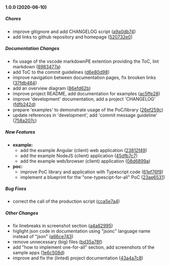 #### 1.0.0 (2020-06-10)

##### Chores

*  improve gitignore and add CHANGELOG script ([a9a0db74](https://github.com/khatastroffik/one-ts-for-all/commit/a9a0db7442dcb8fb93b1eee2a8ffd06231a8b56d))
*  add links to github repository and homepage ([520732e0](https://github.com/khatastroffik/one-ts-for-all/commit/520732e0d2d1bc64c0c9585d8782bdcf9cb5cac6))

##### Documentation Changes

*  fix usage of the vscode markdownPE extention providing the ToC, lint markdown ([8983477a](https://github.com/khatastroffik/one-ts-for-all/commit/8983477ad4716735b69dcb1a9ed49342ac87632f))
*  add ToC to the commit guidelines ([d6e80d98](https://github.com/khatastroffik/one-ts-for-all/commit/d6e80d987da2e1de2ef2f31488668d9bc65e3912))
*  improve navigation between documentation pages, fix brooken links ([37fdb484](https://github.com/khatastroffik/one-ts-for-all/commit/37fdb4844e65f1d3a24613c3a0ffa43b1298accd))
*  add an overview diagram ([86efd62b](https://github.com/khatastroffik/one-ts-for-all/commit/86efd62ba08e1bafdc338f48a97d43fa7e9e58a8))
*  improve project README, add documentation for examples ([ac5ffe28](https://github.com/khatastroffik/one-ts-for-all/commit/ac5ffe28870685a7a8a2f168ba6e802d51c5dbc9))
*  improve 'development' documentation, add a project 'CHANGELOG' ([fdfb242d](https://github.com/khatastroffik/one-ts-for-all/commit/fdfb242d4645c37bd3413d0adb5bc3899df6e46f))
*  prepare 'examples' to demonstrate usage of the PoC/library ([26ef259c](https://github.com/khatastroffik/one-ts-for-all/commit/26ef259c501f3759df8b7fc88864e5960ad9e32b))
*  update references in 'development', add 'commit message guideline' ([758a207c](https://github.com/khatastroffik/one-ts-for-all/commit/758a207cd099e37c15072b94129173b3b9325eb5))

##### New Features

* **example:**
  *  add the example Angular (client) web application ([23812f49](https://github.com/khatastroffik/one-ts-for-all/commit/23812f498ebfc8505c91a80c5a8c317cf25a8df1))
  *  add the example NodeJS (client) application ([45dfb7c7](https://github.com/khatastroffik/one-ts-for-all/commit/45dfb7c7cdf5328eea7283a0652c23fe5a5c0bef))
  *  add the example web/browser (client) application ([08d6899a](https://github.com/khatastroffik/one-ts-for-all/commit/08d6899ad09a65e8b0b2b05e0008da3111feebae))
* **poc:**
  *  improve PoC library and application with Typescript code ([61ef76f9](https://github.com/khatastroffik/one-ts-for-all/commit/61ef76f9f6e09dcddb787ec09e032cf4d4be5267))
  *  implement a blueprint for the "one-typescipt-for-all" PoC ([23ae6531](https://github.com/khatastroffik/one-ts-for-all/commit/23ae65313bcba8f05b354527f30f5905e37d2031))

##### Bug Fixes

*  correct the call of the production script ([cca5e7a4](https://github.com/khatastroffik/one-ts-for-all/commit/cca5e7a4211edbfbbb958ec2d09a318e07932668))

##### Other Changes

*  fix linebreaks in screenshot section ([a4a62995](https://github.com/khatastroffik/one-ts-for-all/commit/a4a629958b9ef17f1f737bd2cb541a1449b08085))
*  higlight json code in documentation using "jsonc" language name instead of "json" ([a66ce743](https://github.com/khatastroffik/one-ts-for-all/commit/a66ce7433eed272fe2ea53760dcf5808f043bd3c))
*  remove unnecessary (big) files ([bd35a78f](https://github.com/khatastroffik/one-ts-for-all/commit/bd35a78fe4a8c808f1b1dfaed2de9b919bbc1c0e))
*  add "how to implement one-for-all" section, add screenshots of the sample apps ([1e6c508d](https://github.com/khatastroffik/one-ts-for-all/commit/1e6c508da6e0712e3c337d3ba25d6cfd62f4b761))
*  improve and fix the (linted) project documentation ([43a4a7c8](https://github.com/khatastroffik/one-ts-for-all/commit/43a4a7c899157af18c2cf09620141bd656e4057d))

